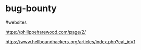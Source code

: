 # bug-bounty
#websites

https://philippeharewood.com/page/2/

https://www.hellboundhackers.org/articles/index.php?cat_id=1
